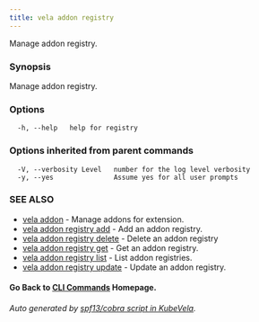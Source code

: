 ```yaml
---
title: vela addon registry
---
```


Manage addon registry.

### Synopsis

Manage addon registry.

### Options

```
  -h, --help   help for registry
```

### Options inherited from parent commands

```
  -V, --verbosity Level   number for the log level verbosity
  -y, --yes               Assume yes for all user prompts
```

### SEE ALSO

* [vela addon](vela_addon)	 - Manage addons for extension.
* [vela addon registry add](vela_addon_registry_add)	 - Add an addon registry.
* [vela addon registry delete](vela_addon_registry_delete)	 - Delete an addon registry
* [vela addon registry get](vela_addon_registry_get)	 - Get an addon registry.
* [vela addon registry list](vela_addon_registry_list)	 - List addon registries.
* [vela addon registry update](vela_addon_registry_update)	 - Update an addon registry.

#### Go Back to [CLI Commands](vela) Homepage.


###### Auto generated by [spf13/cobra script in KubeVela](https://github.com/kubevela/kubevela/tree/master/hack/docgen).
